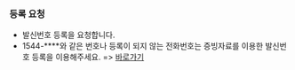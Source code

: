 ### 등록 요청
- 발신번호 등록을 요청합니다.
- 1544-****와 같은 번호나 등록이 되지 않는 전화번호는 증빙자료를 이용한 발신번호 등록을 이용해주세요. => [바로가기](http://www.coolsms.co.kr/index.php?mid=service_setup&act=dispSmsconfigSenderNumbers)

